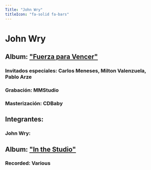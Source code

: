 ```yaml
---
Title: "John Wry"
titleIcon: "fa-solid fa-bars"
---
```


# John Wry

## Album: ["Fuerza para Vencer"](/music/john-wry/fuerza-para-vencer/)
### Invitados especiales: Carlos Meneses, Milton Valenzuela, Pablo Arze
### Grabación: MMStudio

### Masterización: CDBaby

## Integrantes: 

### John Wry: 

## Album: ["In the Studio"](/music/john-wry/in-the-studio/)
### Recorded: Various



